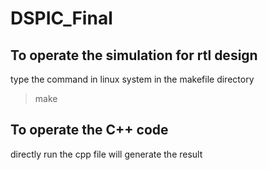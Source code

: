 # DSPIC_Final
## To operate the simulation for rtl design
type the command in linux system in the makefile directory
>make
## To operate the C++ code
directly run the cpp file will generate the result

